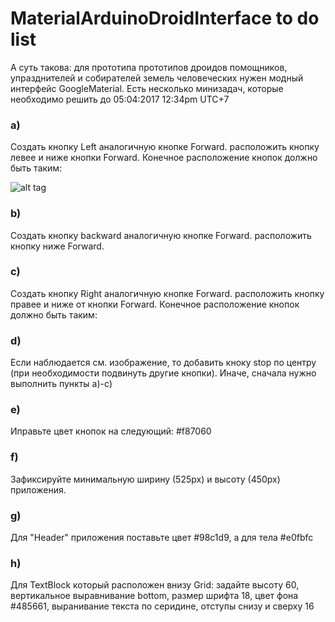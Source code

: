 # MaterialArduinoDroidInterface  to do list

А суть такова: для прототипа прототипов дроидов помощников, упразднителей и собирателей земель человеческих нужен модный интерфейс GoogleMaterial. Есть несколько минизадач, которые необходимо решить до 05:04:2017  12:34pm UTC+7 
### a) 
Создать кнопку Left аналогичную кнопке Forward. расположить кнопку левее и ниже кнопки Forward. Конечное расположение кнопок должно быть таким:

![alt tag](https://github.com/MarkDvoryanchikov/MaterialArduinoDroidInterface/blob/master/btns.png)
### b) 
Создать кнопку backward аналогичную кнопке Forward. расположить кнопку ниже Forward.
### c) 
Создать кнопку Right аналогичную кнопке Forward. расположить кнопку правее и ниже от кнопки Forward. Конечное расположение кнопок должно быть таким:
### d) 
Если наблюдается см. изображение, то добавить кноку stop по центру (при необходимости подвинуть другие кнопки). Иначе, сначала нужно выполнить пункты a)-c)
### e) 
Иправьте цвет кнопок на следующий: #f87060
### f) 
Зафиксируйте минимальную ширину (525px) и высоту (450px) приложения.
### g) 
Для "Header" приложения поставьте цвет #98c1d9, а для тела #e0fbfc
### h) 
Для TextBlock который расположен внизу Grid: задайте высоту 60, вертикальное выравнивание bottom, размер шрифта 18, цвет фона #485661, выранивание текста по серидине, отступы снизу и сверху 16
